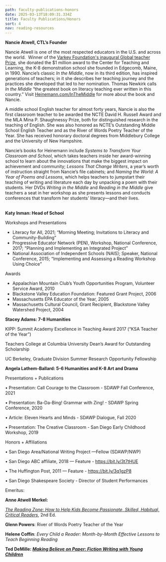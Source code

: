 ```yaml
---
path: faculty-publications-honors
date: 2025-03-13T18:09:31.334Z
title: Faculty Publications/Honors
sort: 4
nav: reading-resources
---
```

**Nancie Atwell, CTL’s Founder**

Nancie Atwell is one of the most respected educators in the U.S. and across the world.  Winner of the [Varkey Foundation's inaugural Global teacher Prize](https://www.globalteacherprize.org/winners/nancie-atwell/), she donated the $1 million award to the Center for Teaching and Learning, the K-8 demonstration school she founded in Edgecomb, Maine, in 1990. Nancie’s classic *In the Middle*, now in its third edition, has inspired generations of teachers; in it she describes her teaching journey and the practices she developed that led to her nomination. Thomas Newkirk calls *In the Middle* “the greatest book on literacy teaching ever written in this country.” Visit [Heinemann.com/InTheMiddle](http://heinemann.com/InTheMiddle) for more about the book and Nancie.

A middle school English teacher for almost forty years, Nancie is also the first classroom teacher to be awarded the NCTE David H. Russell Award and the MLA Mina P. Shaughnessy Prize, both for distinguished research in the teaching of English. She was also honored as NCTE’s Outstanding Middle School English Teacher and as the River of Words Poetry Teacher of the Year. She has received honorary doctoral degrees from Middlebury College and the University of New Hampshire.

Nancie’s books for Heinemann include *Systems to Transform Your Classroom and School*, which takes teachers inside her award-winning school to learn about the innovations that make the biggest impact on achievement and community; *Lessons That Change Writers*, a year’s worth of instruction straight from Nancie’s file cabinets; and *Naming the World: A Year of Poems and Lessons*, which helps teachers to jumpstart their teaching of writing and literature each day by unpacking a poem with their students. Her DVDs *Writing in the Middle* and *Reading in the Middle* give teachers a seat in her workshop as she presents lessons and conducts conferences that transform her students’ literacy—and their lives.

**\
Katy Inman: Head of School**

Workshops and Presentations

* Literacy for All, 2021; “Morning Meeting; Invitations to Literacy and Community-Building”
* Progressive Educator Network (PEN), Workshop, National Conference, 2017; “Planning and Implementing an Integrated Project”
* National Association of Independent Schools (NAIS); Speaker, National Conference, 2015; “Implementing and Assessing a Reading Workshop Using Choice”

Awards

* Appalachian Mountain Club’s Youth Opportunities Program, Volunteer Service Award, 2010
* Blackstone Valley Education Foundation: Featured Grant Project, 2006
* Massachusetts EPA Educator of the Year, 2005
* Massachusetts Cultural Council, Grant Recipient, Blackstone Valley Watershed Project, 2004

**Stacey Adams: 7-8 Humanities**

KIPP: Summit Academy Excellence in Teaching Award 2017 (“KSA Teacher of the Year”)

Teachers College at Columbia University Dean’s Award for Outstanding Scholarship

UC Berkeley, Graduate Division Summer Research Opportunity Fellowship

**Angela Lathem-Ballard: 5-6 Humanities and K-8 Art and Drama**

Presentations + Publications

• Presentation: Call Courage to the Classroom - SDAWP Fall Conference, 2021

• Presentation: Ba-Da-Bing! Grammar with Zing! - SDAWP Spring Conference, 2020

• Article: Eleven Hearts and Minds - SDAWP Dialogue, Fall 2020

• Presentation: The Creative Classroom - San Diego Early Childhood Workshop, 2019

Honors + Affiliations

• San Diego Area/National Writing Project —Fellow (SDAWP/NWP)

• San Diego ABC affiliate, 2018 — Feature - https://bit.ly/3t7tHUE

• The Huffington Post, 2011 — Feature - https://bit.ly/3q1gzP8

• San Diego Shakespeare Society - Director of Student Performances

Emeritus:

**Anne Atwell Merkel:**

*[The Reading Zone: How to Help Kids Become Passionate, Skilled, Habitual, Critical Readers](https://shop.scholastic.com/teachers-ecommerce/teacher/books/the-reading-zone-second-edition-9780545948746.html)*, 2nd Ed.

**Glenn Powers**: River of Words Poetry Teacher of the Year

**Helene Coffin**: *Every Child a Reader: Month-by-Month Effective Lessons to Teach Beginning Reading*

**Ted DeMille: *[Making Believe on Paper: Fiction Writing with Young Children](https://www.amazon.com/Making-Believe-Paper-Fiction-Children/dp/0325017484/ref=sr_1_1?crid=2V04B5Z9PDSRH&keywords=ted+demille&qid=1657295984&s=books&sprefix=ted+demi%2Cstripbooks%2C76&sr=1-1)***
